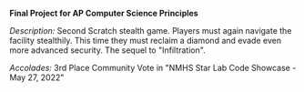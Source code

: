 **Final Project for AP Computer Science Principles**

*Description:* Second Scratch stealth game. Players must again navigate the facility stealthily. This time they must reclaim a diamond and evade even more advanced security. The sequel to "Infiltration".

*Accolades:* 3rd Place Community Vote in "NMHS Star Lab Code Showcase - May 27, 2022"